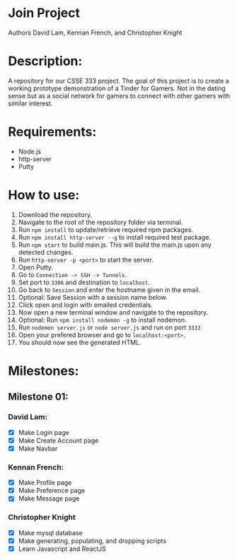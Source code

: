 # Join Project 

Authors David Lam, Kennan French, and Christopher Knight

# Description:
A repository for our CSSE 333 project. The goal of this project is to create a working prototype demonstration of a Tinder for Gamers. Not in the dating sense but as a social network for gamers to connect with other gamers with similar interest.

# Requirements:
  - Node.js
  - http-server
  - Putty

# How to use:
1. Download the repository.
2. Navigate to the root of the repository folder via terminal.
3. Run `npm install` to update/retrieve required npm packages.
4. Run `npm install http-server --g` to install required test package.
5. Run `npm start` to build main.js. This will build the main.js upon any detected changes.
6. Run `http-server -p <port>` to start the server.
7. Open Putty.
8. Go to `Connection -> SSH -> Tunnels`.
9. Set port to `3306` and destination to `localhost`.
10. Go back to `Session` and enter the hostname given in the email.
11. Optional: Save Session with a session name below.
12. Click open and login with emailed credentials.
13. Now open a new terminal window and navigate to the repository.
14. Optional: Run `npm install nodemon -g` to install nodemon.
15. Run `nodemon server.js` or `node server.js` and run on port `3333`
16. Open your prefered browser and go to `localhost:<port>`.
17. You should now see the generated HTML.

# Milestones:
## Milestone 01:
### David Lam:
- [x] Make Login page
- [x] Make Create Account page
- [x] Make Navbar

### Kennan French:
- [x] Make Profile page
- [x] Make Preference page
- [x] Make Message page

### Christopher Knight
- [x] Make mysql database
- [x] Make generating, populating, and dropping scripts
- [x] Learn Javascript and ReactJS
